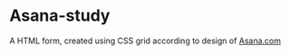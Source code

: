 # Asana-study
 
A HTML form, created using CSS grid according to design of <a href="https://asana.com/sales">Asana.com</a>
